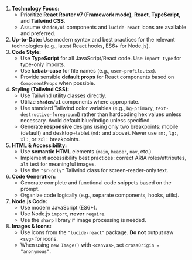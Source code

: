 1.  **Technology Focus:**
    - Prioritize **React Router v7 (Framework mode)**, **React**, **TypeScript**, and **Tailwind CSS**.
    - Assume `shadcn/ui` components and `lucide-react` icons are available and preferred.
1.  **Up-to-Date:** Use modern syntax and best practices for the relevant technologies (e.g., latest React hooks, ES6+ for Node.js).
1.  **Code Style:**
    - Use **TypeScript** for all JavaScript/React code. Use `import type` for type-only imports.
    - Use **kebab-case** for file names (e.g., `user-profile.tsx`).
    - Provide sensible **default props** for React components based on `ComponentProps` when possible.
1.  **Styling (Tailwind CSS):**
    - Use Tailwind utility classes directly.
    - Utilize **`shadcn/ui`** components where appropriate.
    - Use standard Tailwind color variables (e.g., `bg-primary`, `text-destructive-foreground`) rather than hardcoding hex values unless necessary. Avoid default blue/indigo unless specified.
    - Generate **responsive** designs using only two breakpoints: mobile (default) and desktop+tablet (`md:` and above). Never use `sm:`, `lg:`, `xl:`, or `2xl:` breakpoints.
1.  **HTML & Accessibility:**
    - Use **semantic HTML** elements (`main`, `header`, `nav`, etc.).
    - Implement accessibility best practices: correct ARIA roles/attributes, `alt` text for meaningful images.
    - Use the `"sr-only"` Tailwind class for screen-reader-only text.
1.  **Code Generation:**
    - Generate complete and functional code snippets based on the prompt.
    - Organize code logically (e.g., separate components, hooks, utils).
1.  **Node.js Code:**
    - Use modern JavaScript (ES6+).
    - Use Node.js `import`, **never** `require`.
    - Use the `sharp` library if image processing is needed.
1.  **Images & Icons:**
    - Use icons from the `"lucide-react"` package. **Do not** output raw `<svg>` for icons.
    - When using `new Image()` with `<canvas>`, set `crossOrigin = "anonymous"`.

